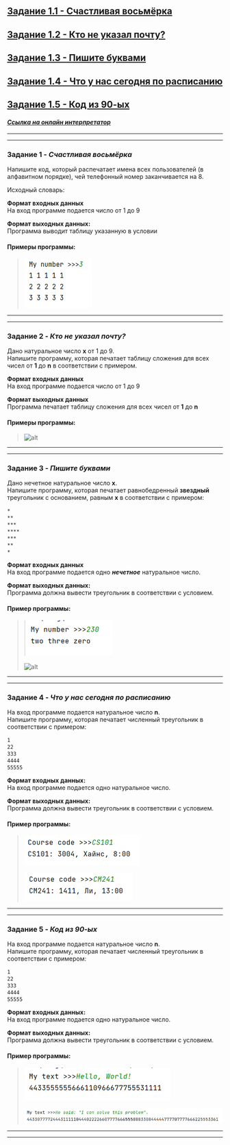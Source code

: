 ## [Задание 1.1 - Счастливая восьмёрка](#task_1)
## [Задание 1.2 - Кто не указал почту?](#task_2)
## [Задание 1.3 - Пишите буквами](#task_3)
## [Задание 1.4 - Что у нас сегодня по расписанию](#task_4)
## [Задание 1.5 - Код из 90-ых](#task_5)


#### [_Ссылка на онлайн интерпретатор_](https://www.online-python.com/)
_________________________________________
_________________________________________

### Задание 1 - _Счастливая восьмёрка_ <a name="task_1"></a>
Напишите код, который распечатает имена всех пользователей 
(в алфавитном порядке), чей телефонный номер заканчивается на 8.

Исходный словарь:


**Формат входных данных**  
На вход программе подается число от 1 до 9 

**Формат выходных данных:**  
Программа выводит таблицу указанную в условии


#### Примеры программы:
> ![alt](images/task_1_1a.png)

_________________________________________
_________________________________________
### Задание 2 - _Кто не указал почту?_<a name="task_2"></a>
Дано натуральное число **х** от 1 до 9.  
Напишите программу, которая печатает таблицу сложения для всех чисел от **1** до **n** в соответствии 
с примером.

**Формат входных данных**  
На вход программе подается число от 1 до 9 

**Формат выходных данных**  
Программа печатает таблицу сложения для всех чисел от **1** до **n**

#### Примеры программы:
> ![alt](images/task_1_2a.png)

_________________________________________
_________________________________________
### Задание 3 - _Пишите буквами_<a name="task_3"></a>
Дано нечетное натуральное число **х**.  
Напишите программу, которая печатает равнобедренный **звездный** треугольник с основанием, равным **х** в соответствии с примером:
```shell
*
**
***
****
***
**
*
```

**Формат входных данных**  
На вход программе подается одно **_нечетное_** натуральное число.

**Формат выходных данных:**  
Программа должна вывести треугольник в соответствии с условием.


#### Пример программы:
> ![alt](images/task_1_3a.png)
> 
> ![alt](images/task_1_3b.png)

_________________________________________
_________________________________________
### Задание 4 - _Что у нас сегодня по расписанию_<a name="task_4"></a>
На вход программе подается натуральное число **n**.  
Напишите программу, которая печатает численный треугольник в соответствии с примером:
```shell
1
22
333
4444
55555
```

**Формат входных данных:**  
На вход программе подается одно натуральное число.

**Формат выходных данных:**  
Программа должна вывести треугольник в соответствии с условием.


#### Пример программы:
> ![alt](images/task_1_4a.png)
> 
> ![alt](images/task_1_4b.png)

_________________________________________
_________________________________________
### Задание 5 - _Код из 90-ых_<a name="task_5"></a>
На вход программе подается натуральное число **n**.  
Напишите программу, которая печатает численный треугольник в соответствии с примером:
```shell
1
22
333
4444
55555
```

**Формат входных данных:**  
На вход программе подается одно натуральное число.

**Формат выходных данных:**  
Программа должна вывести треугольник в соответствии с условием.


#### Пример программы:
> ![alt](images/task_1_5a.png)
> 
> ![alt](images/task_1_5b.png)

_________________________________________
_________________________________________